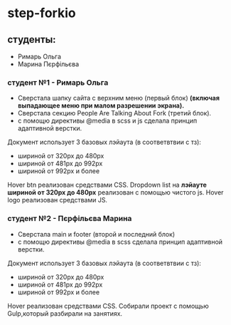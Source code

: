 # step-forkio

## студенты:
 
- Римарь Ольга
- Марина Пєрфільєва
 
 
### студент №1 - Римарь Ольга

- Сверстала шапку сайта с верхним меню (первый блок) 
__(включая выпадающее меню при малом разрешении экрана).__
- Сверстала секцию People Are Talking About Fork (третий блок).
- с помощю директивы @media в scss и js сделала принцип адаптивной верстки.


Документ использует 3 базовых лэйаута (в соответвтвии с тз): 
- шириной от 320px до 480px
- шириной от 481px до 992px
- шириной от 992px и более

Hover  btn реализован средствами CSS.
Dropdown list на __лэйауте шириной от 320px до 480px__ реализован с помощью чистого js.
Hover logo  реализован средствами JS.


### студент №2 - Пєрфільєва Марина

- Сверстала main и footer (второй и последний блок) 
- с помощю директивы @media в scss сделала принцип адаптивной верстки.


Документ использует 3 базовых лэйаута (в соответвтвии с тз): 
- шириной от 320px до 480px
- шириной от 481px до 992px
- шириной от 992px и более

Hover реализован средствами CSS.
Собирали проект с помощью Gulp,который разбирали на занятиях.


